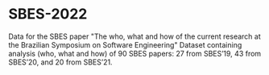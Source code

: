 # SBES-2022
 Data for the SBES paper "The who, what and how of the current research at the Brazilian Symposium on Software Engineering"  Dataset containing analysis (who, what and how) of 90 SBES papers: 27 from SBES’19, 43 from SBES’20, and 20 from SBES’21.
